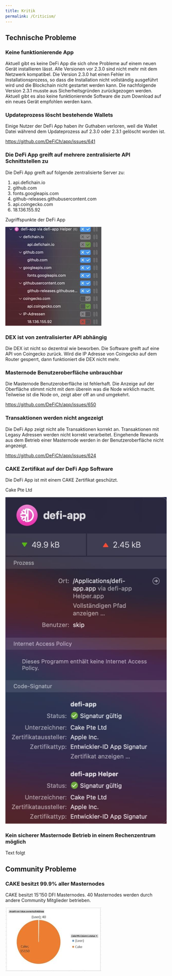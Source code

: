 ```yaml
---
title: Kritik
permalink: /Criticism/
---
```


## Technische Probleme

### Keine funktionierende App

Aktuell gibt es keine DeFi App die sich ohne Probleme auf einem neuen Gerät installieren lässt. Alle Versionen vor 2.3.0 sind nicht mehr mit dem Netzwerk kompatibel. Die Version 2.3.0 hat einen Fehler im Installationsprozess, so dass die Installation nicht vollständig ausgeführt wird und die Blockchain nicht gestartet werden kann. Die nachfolgende Version 2.3.1 musste aus Sicherheitsgründen zurückgezogen werden. Aktuell gibt es also keine funktionierende Software die zum Download auf ein neues Gerät empfohlen werden kann.

### Updateprozess löscht bestehende Wallets

Einige Nutzer der DeFi App haben ihr Guthaben verloren, weil die Wallet Datei während dem Updateprozess auf 2.3.0 oder 2.3.1 gelöscht worden ist.

<https://github.com/DeFiCh/app/issues/641>

### Die DeFi App greift auf mehrere zentralisierte API Schnittstellen zu

Die DeFi App greift auf folgende zentralisierte Server zu:

1.  api.defichain.io
2.  github.com
3.  fonts.googleapis.com
4.  github-releases.githubusercontent.com
5.  api.coingecko.com
6.  18.136.155.92

Zugriffspunkte der DeFi App

![Zugriffspunkte der DeFi App](./../media/Photo_2021-03-15_10-41-45.jpg)

### DEX ist von zentralisierter API abhängig

Die DEX ist nicht so dezentral wie beworben. Die Software greift auf eine API von Coingecko zurück. Wird die IP Adresse von Coingecko auf dem Router gesperrt, dann funktioniert die DEX nicht mehr.

### Masternode Benutzeroberfläche unbrauchbar

Die Masternode Benutzeroberfläche ist fehlerhaft. Die Anzeige auf der Oberfläche stimmt nicht mit dem überein was die Node wirklich macht. Teilweise ist die Node on, zeigt aber off an und umgekehrt.

<https://github.com/DeFiCh/app/issues/650>

### Transaktionen werden nicht angezeigt

Die DeFi App zeigt nicht alle Transaktionen korrekt an. Transaktionen mit Legasy Adressen werden nicht korrekt verarbeitet. Eingehende Rewards aus dem Betrieb einer Masternode werden in der Benutzeroberfläche nicht angezeigt.

<https://github.com/DeFiCh/app/issues/624>

### CAKE Zertifikat auf der DeFi App Software

Die DeFi App ist mit einem CAKE Zertifikat geschützt.

Cake Pte Ltd

![Cake Pte Ltd](./../media/Photo_2021-03-15_12-57-38.jpg)

### Kein sicherer Masternode Betrieb in einem Rechenzentrum möglich

Text folgt

## Community Probleme

### CAKE besitzt 99.9% aller Masternodes

CAKE besitzt 15'150 DFI Masternodes. 40 Masternodes werden durch andere Community Mitglieder betrieben.

![thumb](./../media/Photo_2021-03-09_16-51-43.jpg)
